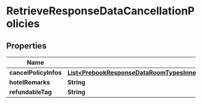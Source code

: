

# RetrieveResponseDataCancellationPolicies

## Properties

Name | Type | Description | Notes
------------ | ------------- | ------------- | -------------
**cancelPolicyInfos** | [**List&lt;PrebookResponseDataRoomTypesInnerRatesInnerCancellationPoliciesCancelPolicyInfosInner&gt;**](PrebookResponseDataRoomTypesInnerRatesInnerCancellationPoliciesCancelPolicyInfosInner.md) |  |  [optional]
**hotelRemarks** | **String** |  |  [optional]
**refundableTag** | **String** |  |  [optional]




